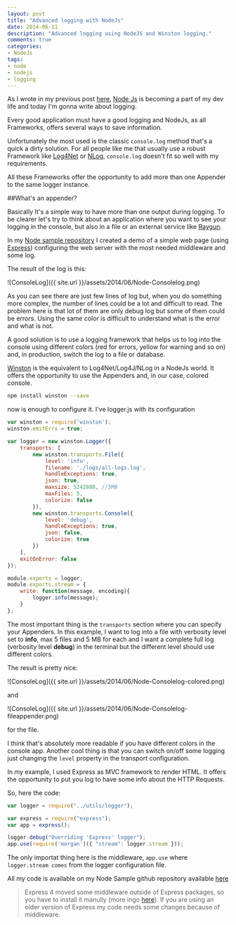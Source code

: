```yaml
---
layout: post
title: "Advanced logging with NodeJs"
date: 2014-06-11
description: "Advanced logging using NodeJS and Winston logging."
comments: true
categories:
- NodeJs
tags:
- node
- nodejs
- logging
---
```


As I wrote in my previous post [here](http://tostring.it/2014/06/03/how-to-configure-a-cluster-with-node-js/), [Node Js](http://localhost:4000/tag/#nodejs) is becoming a part of my dev life and today I'm gonna write about logging. 

Every good application must have a good logging and NodeJs, as all Frameworks, offers several ways to save information.

Unfortunately the most used is the classic ```console.log``` method that's a quick a dirty solution. For all people like me that usually use a robust Framework like [Log4Net](http://logging.apache.org/log4net/) or [NLog](http://nlog-project.org/), ```console.log``` doesn't fit so well with my requirements.

All these Frameworks offer the opportunity to add more than one Appender to the same logger instance.


##What's an appender?

Basically It's a simple way to have more than one output during logging. To be clearer let's try to think about an application where you want to see your logging in the console, but also in a file or an external service like [Raygun](https://raygun.io/).

In my [Node sample repository](https://github.com/imperugo/NodeJs-Sample) I created a demo of a simple web page (using [Express](http://expressjs.com/)) configuring the web server with the most needed middleware and some log.

The result of the log is this:

![ConsoleLog]({{ site.url }}/assets/2014/06/Node-Consolelog.png)

As you can see there are just few lines of log but, when you do something more complex, the number of lines could be a lot and difficult to read.
The problem here is that lot of them are only debug log but some of them could be errors. Using the same color is difficult to understand what is the error and what is not.

A good solution is to use a logging framework that helps us to log into the console using different colors (red for errors, yellow for warning and so on) and, in production, switch the log to a file or database.

[Winston](https://github.com/flatiron/winston) is the equivalent to Log4Net/Log4J/NLog in a NodeJs world. It offers the opportunity to use the Appenders and, in our case, colored console.

```bash
npm install winston --save
```

now is enough to configure it. I've logger.js with its configuration

```javascript
var winston = require('winston');
winston.emitErrs = true;

var logger = new winston.Logger({
    transports: [
        new winston.transports.File({
            level: 'info',
            filename: './logs/all-logs.log',
            handleExceptions: true,
            json: true,
            maxsize: 5242880, //5MB
            maxFiles: 5,
            colorize: false
        }),
        new winston.transports.Console({
            level: 'debug',
            handleExceptions: true,
            json: false,
            colorize: true
        })
    ],
    exitOnError: false
});

module.exports = logger;
module.exports.stream = {
    write: function(message, encoding){
        logger.info(message);
    }
};
```

The most important thing is the ```transports``` section where you can specify your Appenders. In this example, I want to log into a file with verbosity level set to **info**, max 5 files and 5 MB for each and I want a complete full log (verbosity level **debug**) in the terminal but the different level should use different colors.

The result is pretty nice:

![ConsoleLog]({{ site.url }}/assets/2014/06/Node-Consolelog-colored.png)

and 

![ConsoleLog]({{ site.url }}/assets/2014/06/Node-Consolelog-fileappender.png)

for the file.

I think that's absolutely more readable if you have different colors in the console app. Another cool thing is that you can switch on/off some logging just changing the ```level``` property in the transport configuration.

In my example, I used Express as MVC framework to render HTML. It offers the opportunity to put you log to have some info about the HTTP Requests.

So, here the code:

```javascript
var logger = require("../utils/logger");

var express = require("express");
var app = express();

logger.debug("Overriding 'Express' logger");
app.use(require('morgan')({ "stream": logger.stream }));
```

The only importat thing here is the middleware, ```app.use``` where ```logger.stream comes``` from the logger configuration file.

All my code is available on my Node Sample github repository available [here](https://github.com/imperugo/NodeJs-Sample)

>Express 4 moved some middleware outside of Express packages, so you have to install it manully (more ingo [here](https://github.com/senchalabs/connect#middleware)). If you are using an older version of Express my code needs some changes because of middleware.


